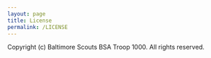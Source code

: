 ```yaml
---
layout: page
title: License
permalink: /LICENSE
---
```


Copyright (c) Baltimore Scouts BSA Troop 1000. All rights reserved.
